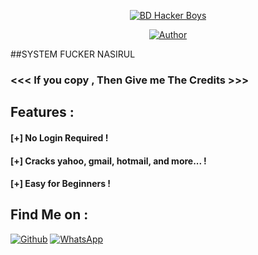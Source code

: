 <p align="center">
<a href="#"><img title="BD Hacker Boys " src="https://img.shields.io/badge/BD%20-Hacker Boys-green?colorA=%232EA44F&colorB=%23000000&style=for-the-badge"></a>
</p>

<p align="center">
<a href="https://github.com/KingNasirul"><img title="Author" src="https://img.shields.io/badge/Author-KingNasirul-red.svg?style=for-the-badge&logo=github"></a>
</p>

##SYSTEM FUCKER NASIRUL

### <<< If you copy , Then Give me The Credits >>>

## Features :
#### [+] No Login Required !
#### [+] Cracks yahoo, gmail, hotmail,  and more... !
#### [+] Easy for Beginners !


## Find Me on :
[![Github](https://img.shields.io/badge/Github-KingNasirul-green?style=for-the-badge&logo=github)](https://github.com/KingNasirul)
[![WhatsApp](https://img.shields.io/badge/Chat-WhatsApp-blue?style=for-the-badge&logo=WhatsApp)](https://wa.me/01887158891)
